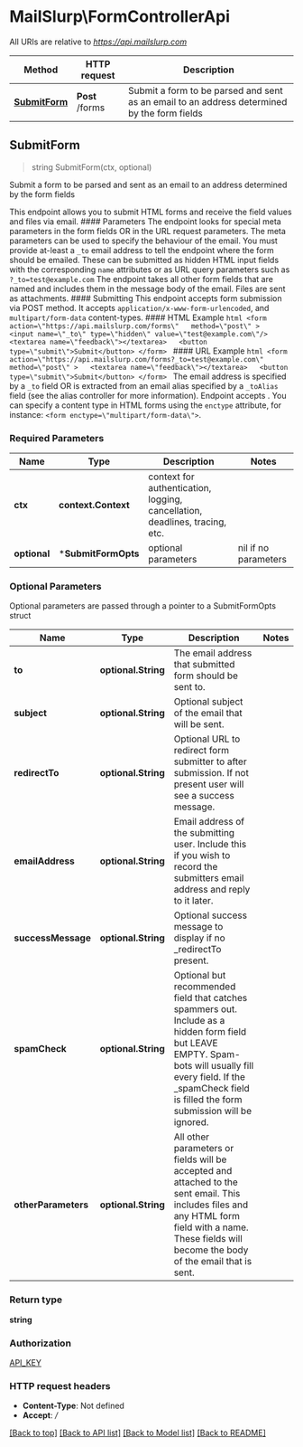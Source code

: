 # MailSlurp\FormControllerApi

All URIs are relative to *https://api.mailslurp.com*

Method | HTTP request | Description
------------- | ------------- | -------------
[**SubmitForm**](FormControllerApi#SubmitForm) | **Post** /forms | Submit a form to be parsed and sent as an email to an address determined by the form fields



## SubmitForm

> string SubmitForm(ctx, optional)

Submit a form to be parsed and sent as an email to an address determined by the form fields

This endpoint allows you to submit HTML forms and receive the field values and files via email.   #### Parameters The endpoint looks for special meta parameters in the form fields OR in the URL request parameters. The meta parameters can be used to specify the behaviour of the email.   You must provide at-least a `_to` email address to tell the endpoint where the form should be emailed. These can be submitted as hidden HTML input fields with the corresponding `name` attributes or as URL query parameters such as `?_to=test@example.com`  The endpoint takes all other form fields that are named and includes them in the message body of the email. Files are sent as attachments.  #### Submitting This endpoint accepts form submission via POST method. It accepts `application/x-www-form-urlencoded`, and `multipart/form-data` content-types.  #### HTML Example ```html <form    action=\"https://api.mailslurp.com/forms\"   method=\"post\" >   <input name=\"_to\" type=\"hidden\" value=\"test@example.com\"/>   <textarea name=\"feedback\"></textarea>   <button type=\"submit\">Submit</button> </form> ```  #### URL Example ```html <form    action=\"https://api.mailslurp.com/forms?_to=test@example.com\"   method=\"post\" >   <textarea name=\"feedback\"></textarea>   <button type=\"submit\">Submit</button> </form> ```    The email address is specified by a `_to` field OR is extracted from an email alias specified by a `_toAlias` field (see the alias controller for more information).  Endpoint accepts .  You can specify a content type in HTML forms using the `enctype` attribute, for instance: `<form enctype=\"multipart/form-data\">`.  

### Required Parameters


Name | Type | Description  | Notes
------------- | ------------- | ------------- | -------------
**ctx** | **context.Context** | context for authentication, logging, cancellation, deadlines, tracing, etc.
 **optional** | ***SubmitFormOpts** | optional parameters | nil if no parameters

### Optional Parameters

Optional parameters are passed through a pointer to a SubmitFormOpts struct


Name | Type | Description  | Notes
------------- | ------------- | ------------- | -------------
 **to** | **optional.String**| The email address that submitted form should be sent to. | 
 **subject** | **optional.String**| Optional subject of the email that will be sent. | 
 **redirectTo** | **optional.String**| Optional URL to redirect form submitter to after submission. If not present user will see a success message. | 
 **emailAddress** | **optional.String**| Email address of the submitting user. Include this if you wish to record the submitters email address and reply to it later. | 
 **successMessage** | **optional.String**| Optional success message to display if no _redirectTo present. | 
 **spamCheck** | **optional.String**| Optional but recommended field that catches spammers out. Include as a hidden form field but LEAVE EMPTY. Spam-bots will usually fill every field. If the _spamCheck field is filled the form submission will be ignored. | 
 **otherParameters** | **optional.String**| All other parameters or fields will be accepted and attached to the sent email. This includes files and any HTML form field with a name. These fields will become the body of the email that is sent. | 

### Return type

**string**

### Authorization

[API_KEY](../README#API_KEY)

### HTTP request headers

- **Content-Type**: Not defined
- **Accept**: */*

[[Back to top]](#) [[Back to API list]](../README#documentation-for-api-endpoints)
[[Back to Model list]](../README#documentation-for-models)
[[Back to README]](../README)

